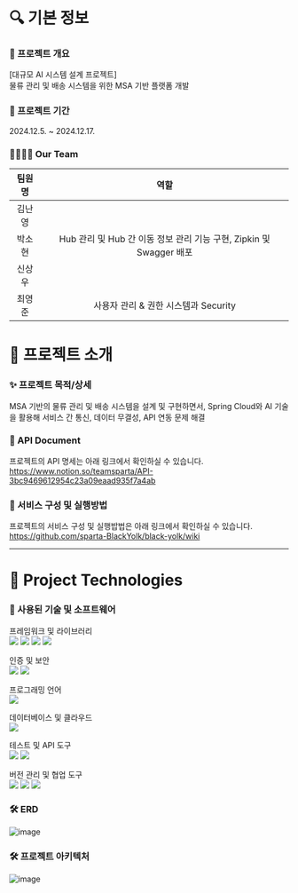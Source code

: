 # 🔍 기본 정보
### 🚀 프로젝트 개요
[대규모 AI 시스템 설계 프로젝트]<br>물류 관리 및 배송 시스템을 위한 MSA 기반 플랫폼 개발

### 📅 프로젝트 기간 
2024.12.5. ~ 2024.12.17.

### 👨‍👩‍👧‍👦 Our Team 
|팀원명|역할|
|:---:|:---:|
|김난영| |
|박소현|Hub 관리 및 Hub 간 이동 정보 관리 기능 구현, Zipkin 및 Swagger 배포|
|신상우| |
|최영준| 사용자 관리 & 권한 시스템과 Security

# 📖 프로젝트 소개

### ✨ 프로젝트 목적/상세
MSA 기반의 물류 관리 및 배송 시스템을 설계 및 구현하면서, Spring Cloud와 AI 기술을 활용해 서비스 간 통신, 데이터 무결성, API 연동 문제 해결 

### 📂 API Document
프로젝트의 API 명세는 아래 링크에서 확인하실 수 있습니다. <br>
[https://www.notion.so/teamsparta/API-3bc9469612954c23a09eaad935f7a4ab
](https://nyunglog.notion.site/API-59a309cb02a34331ad96a25633496ad9?pvs=4)
### 📄 서비스 구성 및 실행방법
프로젝트의 서비스 구성 및 실행밥법은 아래 링크에서 확인하실 수 있습니다. <br>
https://github.com/sparta-BlackYolk/black-yolk/wiki

---

# 📖 Project Technologies
### 📝 사용된 기술 및 소프트웨어

프레임워크 및 라이브러리<br>
<img src="https://img.shields.io/badge/Spring-6DB33F?style=flat-square&logo=spring&logoColor=white"/> <img src="https://img.shields.io/badge/SpringBoot-6DB33F?style=flat-square&logo=springboot&logoColor=white"/> <img src="https://img.shields.io/badge/JPA-6DB33F?style=flat-square&logo=hibernate&logoColor=white"/> <img src="https://img.shields.io/badge/SpringDataJPA-6DB33F?style=flat-square&logo=spring&logoColor=white"/>

인증 및 보안<br>
<img src="https://img.shields.io/badge/JSONWebToken-000000?style=flat-square&logo=JsonWebToken&logoColor=white"/> <img src="https://img.shields.io/badge/SpringSecurity-6DB33F?style=flat-square&logo=SpringSecurity&logoColor=white"/>

프로그래밍 언어<br>
<img src="https://img.shields.io/badge/java-FF81F9?style=flat-square"/>

데이터베이스 및 클라우드<br>
<img src="https://img.shields.io/badge/PostgreSQL-4479A1?style=flat-square&logo=PostgreSQL&logoColor=white"/> 

테스트 및 API 도구<br>
<img src="https://img.shields.io/badge/Postman-FF6C37?style=flat-square&logo=Postman&logoColor=white"/>
<img src="https://img.shields.io/badge/Swagger-6DB33F?style=flat-square&logo=Swagger&logoColor=white"/>

버전 관리 및 협업 도구<br>
<img src="https://img.shields.io/badge/git-F05032?style=flat-square&logo=git&logoColor=white"/> <img src="https://img.shields.io/badge/github-181717?style=flat-square&logo=github&logoColor=white"/> <img src="https://img.shields.io/badge/Notion-000000?style=flat-square&logo=Notion&logoColor=white"/>

### 🛠 ERD
![image]()

### 🛠 프로젝트 아키텍처
![image]()

